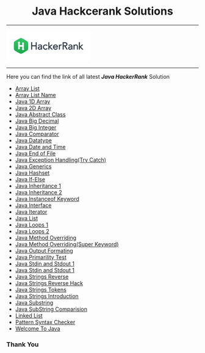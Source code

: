 <h1 align=center><b>Java Hackcerank Solutions</b></h1>

---
<img src=hack.png wigth=40 height=80></img>

---
<p> Here you can find the link of all latest <b><i>Java HackerRank</i></b> Solution</p>
  
  - [Array List](https://github.com/Psingh12354/Java-HackeRank/blob/master/ArrayList.java)
  - [Array List Name](https://github.com/Psingh12354/Java-HackeRank/blob/master/ArrayListName.java)
  - [Java 1D Array](https://github.com/Psingh12354/Java-HackeRank/blob/master/Java%201D%20Array)
  - [Java 2D Array](https://github.com/Psingh12354/Java-HackeRank/blob/master/Java%202D%20Array)
  - [Java Abstract Class](https://github.com/Psingh12354/Java-HackeRank/blob/master/Java%20Abstract%20Class)
  - [Java Big Decimal](https://github.com/Psingh12354/Java-HackeRank/blob/master/Java%20BigDecimal)
  - [Java Big Integer](https://github.com/Psingh12354/Java-HackeRank/blob/master/Java%20BigInteger)
  - [Java Comparator](https://github.com/Psingh12354/Java-HackeRank/blob/master/Java%20Comparator)
  - [Java Datatype](https://github.com/Psingh12354/Java-HackeRank/blob/master/Java%20Datatypes)
  - [Java Date and Time](https://github.com/Psingh12354/Java-HackeRank/blob/master/Java%20Date%20and%20Time)
  - [Java End of File](https://github.com/Psingh12354/Java-HackeRank/blob/master/Java%20End-of-file)
  - [Java Exception Handling(Try Catch)](https://github.com/Psingh12354/Java-HackeRank/blob/master/Java%20Exception%20Handling%20(Try-catch))
  - [Java Generics](https://github.com/Psingh12354/Java-HackeRank/blob/master/Java%20Generics)
  - [Java Hashset](https://github.com/Psingh12354/Java-HackeRank/blob/master/Java%20Hashset)
  - [Java If-Else](https://github.com/Psingh12354/Java-HackeRank/blob/master/Java%20If-Else.java)
  - [Java Inheritance 1](https://github.com/Psingh12354/Java-HackeRank/blob/master/Java%20Inheritance%20I)
  - [Java Inheritance 2](https://github.com/Psingh12354/Java-HackeRank/blob/master/Java%20Inheritance%20II)
  - [Java Instanceof Keyword](https://github.com/Psingh12354/Java-HackeRank/blob/master/Java%20Instanceof%20keyword)
  - [Java Interface](https://github.com/Psingh12354/Java-HackeRank/blob/master/Java%20Interface)
  - [Java Iterator](https://github.com/Psingh12354/Java-HackeRank/blob/master/Java%20Iterator)
  - [Java List](https://github.com/Psingh12354/Java-HackeRank/blob/master/Java%20List)
  - [Java Loops 1](https://github.com/Psingh12354/Java-HackeRank/blob/master/Java%20Loops%20I.java)
  - [Java Loops 2](https://github.com/Psingh12354/Java-HackeRank/blob/master/Java%20Loops%20II)
  - [Java Method Overriding](https://github.com/Psingh12354/Java-HackeRank/blob/master/Java%20Method%20Overriding)
  - [Java Method Overriding(Super Keyword)](https://github.com/Psingh12354/Java-HackeRank/blob/master/Java%20Method%20Overriding%202%20(Super%20Keyword))
  - [Java Output Formating](https://github.com/Psingh12354/Java-HackeRank/blob/master/Java%20Output%20Formatting.java)  
  - [Java Primarility Test](https://github.com/Psingh12354/Java-HackeRank/blob/master/Java%20Primality%20Test)
  - [Java Stdin and Stdout 1](https://github.com/Psingh12354/Java-HackeRank/blob/master/Java%20Stdin%20and%20Stdout%20I.java)
  - [Java Stdin and Stdout 1](https://github.com/Psingh12354/Java-HackeRank/blob/master/Java%20Stdin%20and%20Stdout%20II.java)
  - [Java Strings Reverse](https://github.com/Psingh12354/Java-HackeRank/blob/master/Java%20String%20Reverse) 
  - [Java Strings Reverse Hack](https://github.com/Psingh12354/Java-HackeRank/blob/master/Java%20String%20Reverse%20Hack)
  - [Java Strings Tokens](https://github.com/Psingh12354/Java-HackeRank/blob/master/Java%20String%20Tokens)
  - [Java Strings Introduction](https://github.com/Psingh12354/Java-HackeRank/blob/master/Java%20Strings%20Introduction)
  - [Java Substring](https://github.com/Psingh12354/Java-HackeRank/blob/master/Java%20Substring) 
  - [Java SubString Comparision](https://github.com/Psingh12354/Java-HackeRank/blob/master/Java%20Substring%20Comparisons)
  - [Linked List](https://github.com/Psingh12354/Java-HackeRank/blob/master/LinkedListJa.java)
  - [Pattern Syntax Checker](https://github.com/Psingh12354/Java-HackeRank/blob/master/Pattern%20Syntax%20Checker)
  - [Welcome To Java](https://github.com/Psingh12354/Java-HackeRank/blob/master/Welcome%20to%20Java!.java) 

### Thank You 

